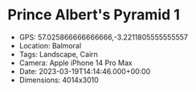 # Prince Albert's Pyramid 1

- GPS: 57.025866666666666,-3.2211805555555557
- Location: Balmoral
- Tags: Landscape, Cairn
- Camera: Apple iPhone 14 Pro Max
- Date: 2023-03-19T14:14:46.000+00:00
- Dimensions: 4014x3010
